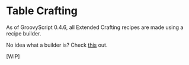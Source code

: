 # Table Crafting
As of GroovyScript 0.4.6, all Extended Crafting recipes are made using a recipe builder.

No idea what a builder is? Check [this](../../../groovy/builder.md) out.

[WIP]